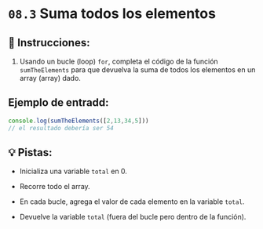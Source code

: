 # `08.3` Suma todos los elementos

## 📝 Instrucciones:

1. Usando un bucle (loop) `for`, completa el código de la función `sumTheElements` para que devuelva la suma de todos los elementos en un array (array) dado.

## Ejemplo de entradd:

```js
console.log(sumTheElements([2,13,34,5]))
// el resultado debería ser 54
```

## 💡 Pistas:

+ Inicializa una variable `total` en 0.

+ Recorre todo el array.

+ En cada bucle, agrega el valor de cada elemento en la variable `total`.

+ Devuelve la variable `total` (fuera del bucle pero dentro de la función).

